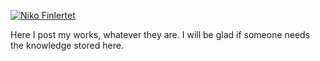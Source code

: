 [![Niko Finlertet](https://readme-typing-svg.demolab.com/?lines=Niko+Finlertet&color=de4c8a)]()



Here I post my works, whatever they are. I will be glad if someone needs the knowledge stored here.





